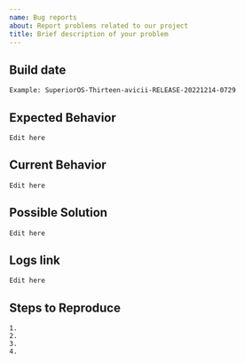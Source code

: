 ```yaml
---
name: Bug reports
about: Report problems related to our project
title: Brief description of your problem
---
```


<!-- INSTRUCTIONS
What not to report
- Bugs in unofficial builds or anything not downloaded from our official portal
- Missing Builds
- Asking for device support
- Feature requests

Make sure not to use extra mods when reporting a problem (for example: Magisk)

If you need help please check our Telegram group at https://t.me/superior_os

Anything between <!- - and - -> won't be shown when your issue is created. 

!!!
PLEASE DON'T REMOVE BACKTICKS (`), OTHERWISE YOUR ISSUE WILL BE CLOSED AUTOMATICALLY
!!!
-->

## Build date
<!--- Anything that can help us identify the build you are using -->
```
Example: SuperiorOS-Thirteen-avicii-RELEASE-20221214-0729
```

## Expected Behavior
<!--- Tell us what should happen -->
```
Edit here
```

## Current Behavior
<!--- Tell us what happens instead of the expected behavior -->
```
Edit here
```

## Possible Solution
<!--- Not obligatory, but suggest a fix/reason for the bug, -->
```
Edit here
```

## Logs link 
<!--- Upload error logs to batbin.me and post the link -->
```
Edit here
```

## Steps to Reproduce
<!--- Provide a link to a live example, or an unambiguous set of steps to -->
<!--- reproduce this bug. Include code to reproduce, if relevant -->
```
1.
2.
3.
4.
```
